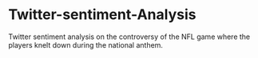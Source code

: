 # Twitter-sentiment-Analysis
Twitter sentiment analysis on the controversy of the NFL game where the players knelt down during the national anthem.
